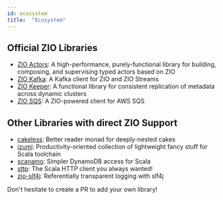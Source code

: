 ```yaml
---
id: ecosystem
title:  "Ecosystem"
---
```


## Official ZIO Libraries

- [ZIO Actors](https://github.com/zio/zio-actors): A high-performance, purely-functional library for building, composing, and supervising typed actors based on ZIO
- [ZIO Kafka](https://github.com/zio/zio-kafka): A Kafka client for ZIO and ZIO Streams
- [ZIO Keeper](https://github.com/zio/zio-keeper): A functional library for consistent replication of metadata across dynamic clusters
- [ZIO SQS](https://github.com/zio/zio-sqs): A ZIO-powered client for AWS SQS

## Other Libraries with direct ZIO Support

- [cakeless](https://github.com/itkpi/cakeless): Better reader monad for deeply-nested cakes
- [izumi](https://github.com/7mind/izumi): Productivity-oriented collection of lightweight fancy stuff for Scala toolchain
- [scanamo](https://github.com/scanamo/scanamo): Simpler DynamoDB access for Scala
- [sttp](https://github.com/softwaremill/sttp): The Scala HTTP client you always wanted!
- [zio-slf4j](https://github.com/NeQuissimus/zio-slf4j): Referentially transparent logging with slf4j

Don't hesitate to create a PR to add your own library!